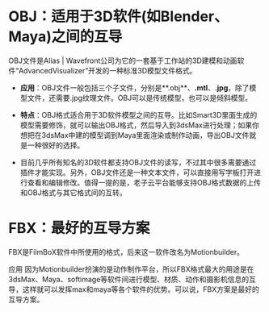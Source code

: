 # OBJ：适用于3D软件(如Blender、Maya)之间的互导
OBJ文件是Alias | Wavefront公司为它的一套基于工作站的3D建模和动画软件“AdvancedVisualizer”开发的一种标准3D模型文件格式。

- **应用**：OBJ文件一般包括三个子文件，分别是**.obj**、**.mtl**、**.jpg**，除了模型文件，还需要.jpg纹理文件。OBJ可以是传统模型，也可以是倾斜模型。

- **特点**：OBJ格式适合用于3D软件模型之间的互导。比如Smart3D里面生成的模型需要修饰，就可以输出OBJ格式，然后导入到3dsMax进行处理；如果你想把在3dsMax中建的模型调到Maya里面渲染或制作动画，导出OBJ文件就是一种很好的选择。

- 目前几乎所有知名的3D软件都支持OBJ文件的读写，不过其中很多需要通过插件才能实现。另外，OBJ文件还是一种文本文件，可以直接用写字板打开进行查看和编辑修改。值得一提的是，老子云平台能够支持OBJ格式数据的上传和OBJ格式与其它格式间的互转。

# FBX：最好的互导方案
FBX是FilmBoX软件中所使用的格式，后来这一软件改名为Motionbuilder。

应用 因为Motionbuilder扮演的是动作制作平台，所以FBX格式最大的用途是在3dsMax、Maya、softimage等软件间进行模型、材质、动作和摄影机信息的互导，这样就可以发挥max和maya等各个软件的优势。可以说，FBX方案是最好的互导方案。
